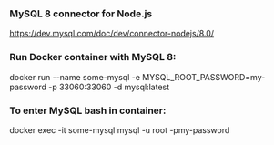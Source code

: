 ### MySQL 8 connector for Node.js
https://dev.mysql.com/doc/dev/connector-nodejs/8.0/

### Run Docker container with MySQL 8:
docker run --name some-mysql -e MYSQL_ROOT_PASSWORD=my-password -p 33060:33060 -d mysql:latest

### To enter MySQL bash in container:
docker exec -it some-mysql mysql -u root -pmy-password